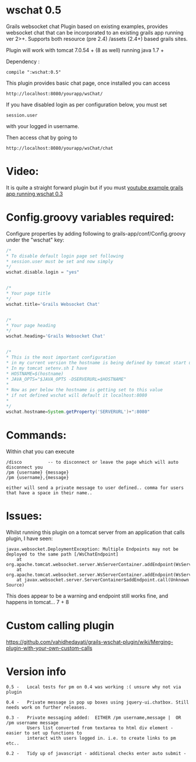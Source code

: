 wschat 0.5
=========

Grails websocket chat Plugin based on existing examples, provides  websocket chat that can be incorporated to an existing grails app running ver 2>+. Supports both resource (pre 2.4) /assets (2.4+) based grails sites.

Plugin will work with tomcat 7.0.54 + (8 as well) running java 1.7 +


Dependency :

	compile ":wschat:0.5" 

This plugin provides  basic chat page, once installed you can access
```
http://localhost:8080/yourapp/wsChat/
```

If you have disabled login as per configuration below, you must set
 
```
session.user
```
with your logged in username.

Then access chat by going to 
```
http://localhost:8080/yourapp/wsChat/chat
```

# Video:
It is quite a straight forward plugin but if you must [youtube example grails app running wschat 0.3](https://www.youtube.com/watch?v=U211AZqpkxs)

	 	
# Config.groovy variables required:

Configure properties by adding following to grails-app/conf/Config.groovy under the "wschat" key:

```groovy
/*
* To disable default login page set following
* session.user must be set and now simply
*/
wschat.disable.login = "yes"


/*
* Your page title
*/
wschat.title='Grails Websocket Chat'


/* 
* Your page heading
*/
wschat.heading='Grails Websocket Chat'


/*
* This is the most important configuration 
* in my current version the hostname is being defined by tomcat start up setenv.sh
* In my tomcat setenv.sh I have
* HOSTNAME=$(hostname)
* JAVA_OPTS="$JAVA_OPTS -DSERVERURL=$HOSTNAME"
*
* Now as per below the hostname is getting set to this value
* if not defined wschat will default it localhost:8080
*
*/
wschat.hostname=System.getProperty('SERVERURL')+":8080"

```

# Commands:

Within chat you can execute

	/disco  		-- to disconnect or leave the page which will auto disconnect you
	/pm {username} {message}
	/pm {username},{message}
	
	either will send a private message to user defined.. comma for users that have a space in their name..
	
	
	
# Issues:

Whilst running this plugin on a tomcat server from an application that calls plugin, I have seen:
```
javax.websocket.DeploymentException: Multiple Endpoints may not be deployed to the same path [/WsChatEndpoint]
	at org.apache.tomcat.websocket.server.WsServerContainer.addEndpoint(WsServerContainer.java:209)
	at org.apache.tomcat.websocket.server.WsServerContainer.addEndpoint(WsServerContainer.java:268)
	at javax.websocket.server.ServerContainer$addEndpoint.call(Unknown Source)
```	
This does appear to be a warning and endpoint still works fine, and happens in tomcat... 7 + 8



	
# Custom calling plugin
https://github.com/vahidhedayati/grails-wschat-plugin/wiki/Merging-plugin-with-your-own-custom-calls
	
	
# Version info
```
0.5 - 	Local tests for pm on 0.4 was working :( unsure why not via plugin

0.4 - 	Private message in pop up boxes using jquery-ui.chatbox. Still needs work on further releases.

0.3 - 	Private messaging added:  EITHER /pm username,message |  OR /pm username message
		Users list converted from textarea to html div element - easier to set up functions to 
		interact with users logged in. i.e. to create links to pm etc..

0.2	- 	Tidy up of javascript - additional checks enter auto submit - 	
